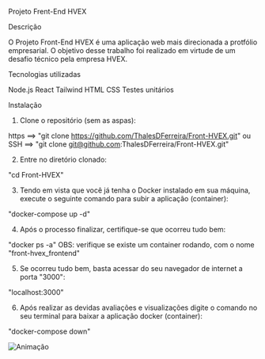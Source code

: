 Projeto Frent-End HVEX


Descrição

  O Projeto Front-End HVEX é uma aplicação web mais direcionada a protfólio empresarial.
  O objetivo desse trabalho foi realizado em virtude de um desafio técnico pela empresa HVEX.


Tecnologias utilizadas

Node.js
React
Tailwind
HTML
CSS
Testes unitários


Instalação

1. Clone o repositório (sem as aspas):

https ==> "git clone https://github.com/ThalesDFerreira/Front-HVEX.git" ou
SSH ==> "git clone git@github.com:ThalesDFerreira/Front-HVEX.git"

2. Entre no diretório clonado:

"cd Front-HVEX"

3. Tendo em vista que você já tenha o Docker instalado em sua máquina, execute o seguinte comando para subir a aplicação (container):

"docker-compose up -d"

4. Após o processo finalizar, certifique-se que ocorreu tudo bem:

"docker ps -a"
OBS: verifique se existe um container rodando, com o nome "front-hvex_frontend"

5. Se ocorreu tudo bem, basta acessar do seu navegador de internet a porta "3000":

"localhost:3000"

6. Após realizar as devidas avaliações e visualizações digite o comando no seu terminal para baixar a aplicação docker (container):

"docker-compose down"


![Animação](https://user-images.githubusercontent.com/99926224/229714687-3a051a43-d1de-4c1c-852b-ca2169566e46.gif)
